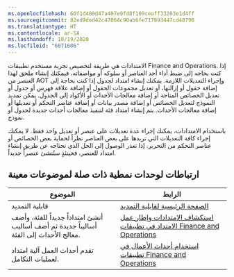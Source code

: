 ```yaml
---
ms.openlocfilehash: 60f1d480d47a407e9fd8f189ceaff33283e1d4ff
ms.sourcegitcommit: 82ed9ded42c47064c90ab6fe717893447cd48796
ms.translationtype: HT
ms.contentlocale: ar-SA
ms.lasthandoff: 10/19/2020
ms.locfileid: "6071606"
---
```

الامتدادات هي طريقة لتخصيص تجربة مستخدم تطبيقات Finance and Operations. إذا كنت بحاجه إلى ضبط أداء أحد العناصر أو سلوكه أو مواصفاته، فيمكنك إنشاء ملحق لهذا العنصر من AOT وإجراء التعديلات اللازمة. يمكنك إنشاء امتداد لجدول إذا كنت بحاجة إلى إضافة حقول أو إزالتها، أو تعديل مجموعات الحقول أو إضافة علاقة فهرس أو جدول أو تعديل الخصائص المتاحة أو إضافة معالجات الأحداث أو الأكواد إلى الجدول. يمكن تمديد النموذج لتعديل الخصائص أو إضافة مصدر بيانات أو إضافة عناصر التحكم أو تعديلها أو إضافة معالجات الأحداث. يتم إنشاء امتداد فئة لتنفيذ معالجات أحداث جديدة لجدول أو نموذج. 

باستخدام الامتدادات، يمكنك إجراء عدة تعديلات على عنصر أو تعديل واحد فقط. لا يمكنك إجراء كافة التعديلات التي تريدها على بعض العناصر نظراً لحماية بعض الخصائص أو عناصر التحكم من التحرير. إذا تعذر الوصول إلى الحل الذي تحتاجه عن طريق إنشاء امتداد للعنصر، فحينئذٍ ستُنشئ عنصراً جديداً.

## <a name="links-to-related-modules-and-sites-for-specific-topics"></a>ارتباطات لوحدات نمطية ذات صلة لموضوعات معينة


| الموضوع   | الرابط|
 | ------------- | ------------- |
 | قابلية التمديد | [الصفحة الرئيسية لقابلية التمديد](https://docs.microsoft.com/dynamics365/fin-ops-core/dev-itpro/extensibility/extensibility-home-page/?azure-portal=true)| 
 | أنشئ امتداداً جديداً للفئة، وأضف أساليباً جديدة ثم أضف أساليب معالج الأحداث إلى الفئة.| [استكشاف الامتدادات وإطار عمل الامتداد في تطبيقات Finance and Operations](https://docs.microsoft.com/learn/modules/explore-extensions-framework-finance-operations/?azure-portal=true)|
  | تقدم أحداث العمل آلية امتداد لعمليات التكامل.| [استخدام أحداث الأعمال في تطبيقات Finance and Operations](https://docs.microsoft.com/learn/modules/business-events-finance-operations/?azure-portal=true)|

  
